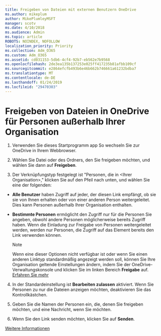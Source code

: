 ```yaml
---
title: Freigeben von Dateien mit externen Benutzern OneDrive
ms.author: mikeplum
author: MikePlumleyMSFT
manager: scotv
ms.date: 4/10/2018
ms.audience: Admin
ms.topic: article
ROBOTS: NOINDEX, NOFOLLOW
localization_priority: Priority
ms.collection: Adm_O365
ms.custom: Adm_O365
ms.assetid: cd031153-5db6-4cf4-92b7-eb562e7b9568
ms.openlocfilehash: 2de3ea135b137253e025ff417235b81afbb109cf
ms.sourcegitcommit: e2864efcfb493b6e46b662b746661a61232bdba7
ms.translationtype: MT
ms.contentlocale: de-DE
ms.lasthandoff: 01/24/2019
ms.locfileid: "29470303"
---
```

# <a name="share-files-in-onedrive-with-people-outside-your-organization"></a>Freigeben von Dateien in OneDrive für Personen außerhalb Ihrer Organisation

1. Verwenden Sie dieses Startprogramm app So wechseln Sie zur OneDrive in Ihrem Webbrowser. 
    
2. Wählen Sie Datei oder des Ordners, den Sie freigeben möchten, und wählen Sie dann auf **Freigeben**. 
    
3. Der Verknüpfungstyp festgelegt ist "Personen, die in \<Ihrer Organisation\>," klicken Sie auf den Pfeil nach unten, und wählen Sie eine der folgenden: 
    
  - **Alle Benutzer** haben Zugriff auf jeder, der diesen Link empfängt, ob sie sie von Ihnen erhalten oder von einer anderen Person weitergeleitet. Dies kann Personen außerhalb Ihrer Organisation enthalten. 
    
  - **Bestimmte Personen** ermöglicht den Zugriff nur für die Personen Sie angeben, obwohl andere Personen möglicherweise bereits Zugriff haben. Wenn die Einladung zur Freigabe von Personen weitergeleitet werden, werden nur Personen, die Zugriff auf das Element bereits den Link verwenden können. 
    
    > [!NOTE]
    > Wenn eine dieser Optionen nicht verfügbar ist oder wenn Sie einen anderen Linktyp standardmäßig angezeigt werden soll, können Sie Ihre Organisation geltende Einstellungen ändern, indem Sie der OneDrive-Verwaltungskonsole und klicken Sie im linken Bereich **Freigabe** auf. [Erfahren Sie mehr](https://go.microsoft.com/fwlink/?linkid=871961)
  
4. In der Standardeinstellung ist **Bearbeiten zulassen** aktiviert. Wenn Sie Personen zu nur die Dateien anzeigen möchten, deaktivieren Sie das Kontrollkästchen. 
    
5. Geben Sie die Namen der Personen ein, die, denen Sie freigeben möchten, und eine Nachricht, wenn Sie möchten.
    
6. Wenn Sie den Link senden möchten, klicken Sie auf **Senden**. 
    
[Weitere Informationen](https://go.microsoft.com/fwlink/?linkid=871861)
  

